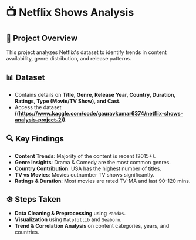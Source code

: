 # 📺 Netflix Shows Analysis  

## 📌 Project Overview  
This project analyzes Netflix's dataset to identify trends in content availability, genre distribution, and release patterns.  

## 📊 Dataset  
- Contains details on **Title, Genre, Release Year, Country, Duration, Ratings, Type (Movie/TV Show), and Cast**.  
- Access the dataset **((https://www.kaggle.com/code/gauravkumar6374/netflix-shows-analysis-project-2))**.  

## 🔍 Key Findings  
- **Content Trends**: Majority of the content is recent (2015+).  
- **Genre Insights**: Drama & Comedy are the most common genres.  
- **Country Contribution**: USA has the highest number of titles.  
- **TV vs Movies**: Movies outnumber TV shows significantly.  
- **Ratings & Duration**: Most movies are rated TV-MA and last 90-120 mins.  

## ⚙️ Steps Taken  
- **Data Cleaning & Preprocessing** using `Pandas`.  
- **Visualization** using `Matplotlib` and `Seaborn`.  
- **Trend & Correlation Analysis** on content categories, years, and countries.  
